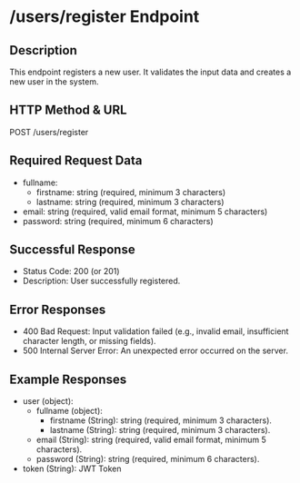 # /users/register Endpoint

## Description

This endpoint registers a new user. It validates the input data and creates a new user in the system.

## HTTP Method & URL

POST /users/register


## Required Request Data

- fullname:
  - firstname: string (required, minimum 3 characters)
  - lastname: string (required, minimum 3 characters)
- email: string (required, valid email format, minimum 5 characters)
- password: string (required, minimum 6 characters)

## Successful Response

- Status Code: 200 (or 201)
- Description: User successfully registered.


## Error Responses

- 400 Bad Request: Input validation failed (e.g., invalid email, insufficient character length, or missing fields).
- 500 Internal Server Error: An unexpected error occurred on the server.



## Example Responses

- user (object):
  - fullname (object):
    - firstname (String): string (required, minimum 3 characters).
    - lastname (String): string (required, minimum 3 characters).
  - email (String): string (required, valid email format, minimum 5 characters).
  - password (String): string (required, minimum 6 characters).
- token (String): JWT Token




